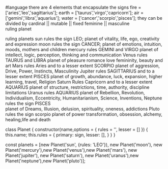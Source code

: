 #language 
there are 4 elements that encapsulate the signs 
     fire = ['aries','leo','sagittarius'];
     earth = ['taurus','virgo','capricorn'];
     air = ['gemini','libra','aquarius'];
     water = ['cancer','scorpio','pisces'];
they can be divided by 
     cardinal || mutable || fixed 
     feminine || masculine     
     ruling planet

ruling planets
     sun 
          rules the sign LEO;
          planet of vitality, life, ego, creativity and expression
     moon 
          rules the sign CANCER;
          planet of emotions, intuition, moods, mothers and children
     mercury
          rules GEMINI and VIRGO 
          planet of intellect, logic, perception, thinking and communication
     Venus 
          rules TAURUS and LIBRA 
          planet of pleasure romance love femininity, beauty and art 
     Mars 
          rules Aries and to a lesser extent SCORPIO 
          planet of aggression, Drive, Power, Instincts, Masculinity
     Jupiter
          rules SAGITTARIUS and to a lesser extent PISCES 
          planet of growth, abundance, luck, expansion, higher learning, travel, Religion
     Saturn
          Rules Capricorn and to a lesser extent AQUARIUS 
          planet of structure, restrictions, time, authority, discipline limitations
     Uranus 
          rules AQUARIUS
          planet of Rebellion, Revolution, Individualism, Eccentricity, Humanitarianism, Science, Inventions, 
     Neptune 
          rules the sign PISCES    
          planet of Dreams, Illusion, delusion, spirituality, oneness, addictions
     Pluto
          rules the sign scorpio
          planet of power transformation, obsession, alchemy, healing,life and death
     
class Planet {
     constructor(name,options = {
          rules = '',
          lesser = []
     }) {
          this.name;
          this.rules = {
               primary: sign,
               lesser: [],
          }
     }
}

const planets = [new Planet('sun', {rules: 'LEO'}), new Planet('moon'), new Planet('mercury'),new Planet('venus'),new Planet('mars'), new Planet('jupiter'), new Planet('saturn'), new Planet('uranus'),new Planet('neptune'),new Planet('pluto')];